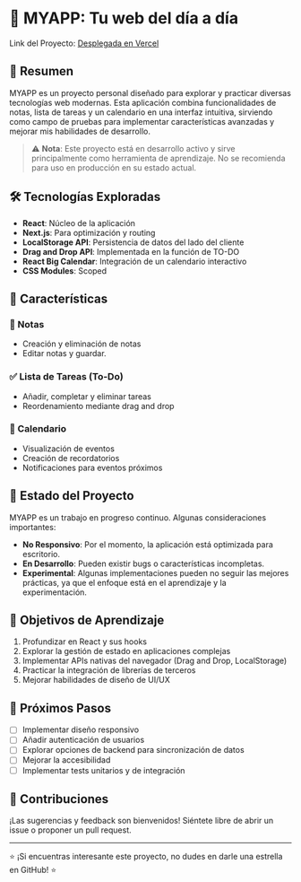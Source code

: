 # 📝 MYAPP: Tu web del día a día

Link del Proyecto: [Desplegada en Vercel](https://myapp-v1gv.vercel.app)

## 📌 Resumen

MYAPP es un proyecto personal diseñado para explorar y practicar diversas tecnologías web modernas. Esta aplicación combina funcionalidades de notas, lista de tareas y un calendario en una interfaz intuitiva, sirviendo como campo de pruebas para implementar características avanzadas y mejorar mis habilidades de desarrollo.

> ⚠️ **Nota**: Este proyecto está en desarrollo activo y sirve principalmente como herramienta de aprendizaje. No se recomienda para uso en producción en su estado actual.

## 🛠 Tecnologías Exploradas

- **React**: Núcleo de la aplicación
- **Next.js**: Para optimización y routing
- **LocalStorage API**: Persistencia de datos del lado del cliente
- **Drag and Drop API**: Implementada en la función de TO-DO
- **React Big Calendar**: Integración de un calendario interactivo
- **CSS Modules**: Scoped

## 🌟 Características

### 📝 Notas
- Creación y eliminación de notas
- Editar notas y guardar.

### ✅ Lista de Tareas (To-Do)
- Añadir, completar y eliminar tareas
- Reordenamiento mediante drag and drop

### 📅 Calendario
- Visualización de eventos
- Creación de recordatorios
- Notificaciones para eventos próximos


## 🚧 Estado del Proyecto

MYAPP es un trabajo en progreso continuo. Algunas consideraciones importantes:

- **No Responsivo**: Por el momento, la aplicación está optimizada para escritorio.
- **En Desarrollo**: Pueden existir bugs o características incompletas.
- **Experimental**: Algunas implementaciones pueden no seguir las mejores prácticas, ya que el enfoque está en el aprendizaje y la experimentación.

## 🎯 Objetivos de Aprendizaje

1. Profundizar en React y sus hooks
2. Explorar la gestión de estado en aplicaciones complejas
3. Implementar APIs nativas del navegador (Drag and Drop, LocalStorage)
4. Practicar la integración de librerías de terceros
5. Mejorar habilidades de diseño de UI/UX

## 🚀 Próximos Pasos

- [ ] Implementar diseño responsivo
- [ ] Añadir autenticación de usuarios
- [ ] Explorar opciones de backend para sincronización de datos
- [ ] Mejorar la accesibilidad
- [ ] Implementar tests unitarios y de integración

## 🤝 Contribuciones

¡Las sugerencias y feedback son bienvenidos! Siéntete libre de abrir un issue o proponer un pull request.

---

⭐️ ¡Si encuentras interesante este proyecto, no dudes en darle una estrella en GitHub! ⭐️